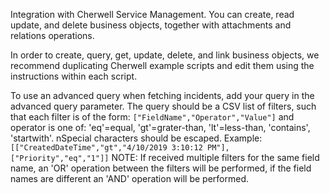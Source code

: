 Integration with Cherwell Service Management. You can create, read update, and delete business objects, together with 
attachments and relations operations. 

In order to create, query, get, update, delete, and link business objects, we recommend duplicating Cherwell example 
scripts and edit them using the instructions within each script. 

To use an advanced query when fetching incidents, add your query in the advanced query parameter. 
The  query should be a CSV list of filters, such that each filter is of the form: 
`["FieldName","Operator","Value"]` and operator is one of: 'eq'=equal, 'gt'=grater-than, 'lt'=less-than, 'contains', 
'startwith'. nSpecial characters should be escaped. Example: 
`[["CreatedDateTime","gt","4/10/2019 3:10:12 PM"],["Priority","eq","1"]]` 
NOTE: If received multiple filters for the same field name, an 'OR' operation between the filters will be performed, 
if the field names are different an 'AND' operation will be performed.